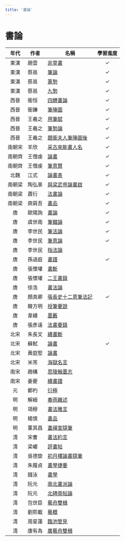 ```yaml
---
title: '書論'
---
```

# 書論

|  年代  | 作者   | 名稱                                                                                                                                   | 學習進度 |
| :----: | ------ | -------------------------------------------------------------------------------------------------------------------------------------- | :------: |
|  東漢  | 趙壹   | [非草書](https://zh.wikisource.org/wiki/%E9%9D%9E%E8%8D%89%E6%9B%B8)                                                                   |    ✓    |
|  東漢  | 蔡邕   | [筆論](https://zh.wikisource.org/zh-hant/%E7%AD%86%E8%AB%96)                                                                           |    ✓    |
|  東漢  | 蔡邕   | [篆勢](https://zh.wikisource.org/wiki/%E7%AF%86%E5%8B%A2)                                                                              |    ✓    |
|  東漢  | 蔡邕   | [九勢](https://zh.wikisource.org/wiki/%E4%B9%9D%E5%8B%A2)                                                                              |    ✓    |
|  西晉  | 衛恒   | [四體書論](https://zh.wikisource.org/wiki/%E5%9B%9B%E9%AB%94%E6%9B%B8%E5%8B%A2)                                                        |    ✓    |
|  西晉  | 衛鑠   | [筆陣圖](https://ctext.org/wiki.pl?if=gb&chapter=202370)                                                                               |    ✓    |
|  西晉  | 王羲之 | [用筆賦](https://zh.wikisource.org/wiki/%E7%94%A8%E7%AD%86%E8%B3%A6)                                                                   |    ✓    |
|  西晉  | 王羲之 | [筆勢論](https://zh.wikisource.org/wiki/%E7%AD%86%E5%8B%A2%E8%AB%96%E5%8D%81%E4%BA%8C%E7%AB%A0)                                        |    ✓    |
|  西晉  | 王羲之 | [題衛夫人筆陣圖後](https://zh.wikisource.org/wiki/%E9%A1%8C%E8%A1%9B%E5%A4%AB%E4%BA%BA%E7%AD%86%E9%99%A3%E5%9C%96%E5%BE%8C)            |    ✓    |
| 南朝宋 | 羊欣   | [采古來能書人名](https://zh.wikisource.org/wiki/%E9%87%87%E5%8F%A4%E4%BE%86%E8%83%BD%E6%9B%B8%E4%BA%BA%E5%90%8D)                       |    ✓    |
| 南朝齊 | 王僧虔 | [論書](https://zh.wikisource.org/wiki/%E8%AB%96%E6%9B%B8_(%E7%8E%8B%E5%83%A7%E8%99%94))                                                |    ✓    |
| 南朝齊 | 王僧虔 | [筆意贊](https://zh.wikisource.org/wiki/%E7%AD%86%E6%84%8F%E8%B4%8A)                                                                   |    ✓    |
|  北魏  | 江式   | [論書表](https://zh.wikisource.org/wiki/%E8%AB%96%E6%9B%B8%E8%A1%A8)                                                                   |    ✓    |
| 南朝梁 | 陶弘景 | [與梁武帝論書啟](https://zh.wikisource.org/zh-hant/%E8%88%87%E6%A2%81%E6%AD%A6%E5%B8%9D%E8%AB%96%E6%9B%B8%E5%95%9F)                    |    ✓    |
| 南朝梁 | 蕭衍   | [法書論](https://zh.m.wikisource.org/wiki/%E6%B3%95%E6%9B%B8%E8%AB%96_(%E8%95%AD%E8%A1%8D))                                            |    ✓    |
| 南朝梁 | 庾肩吾 | [書品](https://zh.m.wikisource.org/wiki/%E6%9B%B8%E5%93%81_(%E5%BA%BE%E8%82%A9%E5%90%BE))                                              |    ✓    |
|   唐   | 歐陽詢 | [書論](https://zh.m.wikisource.org/wiki/%E6%9B%B8%E8%AB%96_(%E6%AD%90%E9%99%BD%E8%A9%A2))                                              |    ✓    |
|   唐   | 虞世南 | [筆髓論](https://zh.m.wikisource.org/wiki/%E7%AD%86%E9%AB%93%E8%AB%96%E3%80%96%E5%8E%9F%E5%8F%A4%E3%80%97)                             |    ✓    |
|   唐   | 李世民 | [筆法論](https://zh.m.wikisource.org/wiki/%E7%AD%86%E6%B3%95%E8%AB%96)                                                                 |    ✓    |
|   唐   | 李世民 | [筆意論](https://zh.m.wikisource.org/wiki/%E7%AD%86%E6%84%8F%E8%AB%96)                                                                 |    ✓    |
|   唐   | 李世民 | [指法論](https://zh.m.wikisource.org/wiki/%E6%8C%87%E6%B3%95%E8%AB%96)                                                                 |          |
|   唐   | 孫過庭 | [書譜](https://zh.m.wikisource.org/wiki/%E6%9B%B8%E8%AD%9C)                                                                            |    ✓    |
|   唐   | 張懷瓘 | [書斷](https://zh.m.wikisource.org/wiki/%E6%9B%B8%E6%96%B7)                                                                            |          |
|   唐   | 張懷瓘 | [二王書錄](https://zh.m.wikisource.org/wiki/%E4%BA%8C%E7%8E%8B%E6%9B%B8%E9%8C%84)                                                      |          |
|   唐   | 徐浩   | [書法論](https://zh.wikisource.org/wiki/%E6%9B%B8%E6%B3%95%E8%AB%96)                                                                   |          |
|   唐   | 顏真卿 | [張長史十二意筆法記](https://zh.wikisource.org/wiki/%E5%BC%B5%E9%95%B7%E5%8F%B2%E5%8D%81%E4%BA%8C%E6%84%8F%E7%AD%86%E6%B3%95%E8%A8%98) |    ✓    |
|   唐   | 韓方明 | [授筆要說](https://zh.wikisource.org/wiki/%E6%8E%88%E7%AD%86%E8%A6%81%E8%AA%AA)                                                        |          |
|   唐   | 韋續   | [墨藪](https://zh.wikisource.org/wiki/%E5%A2%A8%E8%97%AA)                                                                              |          |
|   唐   | 張彥遠 | [法書要錄](https://zh.wikisource.org/zh-hant/%E6%B3%95%E6%9B%B8%E8%A6%81%E9%8C%84)                                                     |          |
|  北宋  | 朱長文 | [續書斷](https://zh.wikisource.org/wiki/%E7%BA%8C%E6%9B%B8%E6%96%B7)                                                                   |          |
|  北宋  | 蘇軾   | [論書](https://zh.wikisource.org/zh-hant/%E8%AB%96%E6%9B%B8_(%E8%98%87%E8%BB%BE))                                                      |    ✓    |
|  北宋  | 黃庭堅 | [論書](https://zh.wikisource.org/wiki/%E8%AB%96%E6%9B%B8_(%E9%BB%83%E5%BA%AD%E5%A0%85))                                                |          |
|  北宋  | 米芾   | [海獄名言](https://zh.wikisource.org/wiki/%E6%B5%B7%E5%B6%BD%E5%90%8D%E8%A8%80)                                                        |          |
|  南宋  | 趙構   | [思陵翰墨志](https://zh.wikisource.org/zh-hans/%E6%80%9D%E9%99%B5%E7%BF%B0%E5%A2%A8%E5%BF%97)                                          |          |
|  南宋  | 姜夔   | [續書譜](https://zh.wikisource.org/zh-hans/%E7%BA%8C%E6%9B%B8%E8%AD%9C)                                                                |          |
|   元   | 鄭杓   | [衍極](https://zh.wikisource.org/wiki/%E8%A1%8D%E6%A5%B5%E4%B8%A6%E6%B3%A8)                                                            |          |
|   明   | 解縉   | [春雨雜述](https://zh.wikisource.org/wiki/%E6%98%A5%E9%9B%A8%E9%9B%9C%E8%BF%B0)                                                        |          |
|   明   | 項穆   | [書法雅言](https://zh.wikisource.org/zh-hant/%E6%9B%B8%E6%B3%95%E9%9B%85%E8%A8%80)                                                     |          |
|   明   | 楊慎   | [書品](https://zh.wikisource.org/zh-hant/%E6%9B%B8%E5%93%81)                                                                           |          |
|   明   | 董其昌 | [畫禪室隨筆](https://zh.wikisource.org/zh-hant/%E7%95%AB%E7%A6%AA%E5%AE%A4%E9%9A%A8%E7%AD%86)                                          |          |
|   清   | 宋曹   | [書法約言](https://zh.wikisource.org/wiki/%E6%9B%B8%E6%B3%95%E7%B4%84%E8%A8%80)                                                        |          |
|   清   | 梁巘   | [評書帖](https://zh.wikisource.org/wiki/%E8%A9%95%E6%9B%B8%E5%B8%96)                                                                   |          |
|   清   | 吳德旋 | [初月樓論書隨筆](https://zh.wikisource.org/wiki/%E5%88%9D%E6%9C%88%E6%A8%93%E8%AB%96%E6%9B%B8%E9%9A%A8%E7%AD%86)                       |          |
|   清   | 朱履貞 | [書學捷要](https://zh.wikisource.org/zh-hant/%E6%9B%B8%E5%AD%B8%E6%8D%B7%E8%A6%81)                                                     |          |
|   清   | 錢泳   | [書學](https://zh.wikisource.org/wiki/%E6%9B%B8%E5%AD%B8)                                                                              |          |
|   清   | 阮元   | [南北書派論](https://zh.wikisource.org/wiki/%E5%8D%97%E5%8C%97%E6%9B%B8%E6%B4%BE%E8%AB%96)                                             |          |
|   清   | 阮元   | [北碑南帖論](https://zh.wikisource.org/wiki/%E5%8C%97%E7%A2%91%E5%8D%97%E5%B8%96%E8%AB%96)                                             |          |
|   清   | 包世臣 | [藝舟雙楫](https://zh.wikisource.org/wiki/%E8%97%9D%E8%88%9F%E9%9B%99%E6%A5%AB)                                                        |          |
|   清   | 劉熙載 | [藝概](https://zh.wikisource.org/wiki/%E8%97%9D%E6%A6%82)                                                                              |          |
|   清   | 周星蓮 | [臨池管見](https://zh.wikisource.org/wiki/%E8%87%A8%E6%B1%A0%E7%AE%A1%E8%A6%8B)                                                        |          |
|   清   | 康有為 | [廣藝舟雙楫](https://zh.wikisource.org/wiki/%E5%BB%A3%E8%97%9D%E8%88%9F%E9%9B%99%E6%A5%AB)                                             |          |
